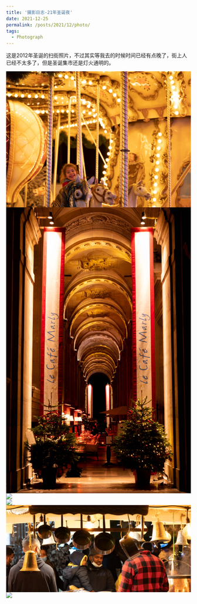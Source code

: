 ```yaml
---
title: '摄影日志-21年圣诞夜'
date: 2021-12-25
permalink: /posts/2021/12/photo/
tags:
  - Photograph
---
```


这是2012年圣诞的扫街照片，不过其实等我去的时候时间已经有点晚了，街上人已经不太多了，但是圣诞集市还是灯火通明的。

<img src="/images/posts/21christmas/1.jpg" style="display: block; margin: auto;" />
<img src="/images/posts/21christmas/2.jpg" style="display: block; margin: auto;" />
<img src="/images/posts/21christmas/3.png" style="display: block; margin: auto;" />
<img src="/images/posts/21christmas/4.png" style="display: block; margin: auto;" />
<img src="/images/posts/21christmas/5.png" style="display: block; margin: auto;" />
<img src="/images/posts/21christmas/6.png" style="display: block; margin: auto;" />

